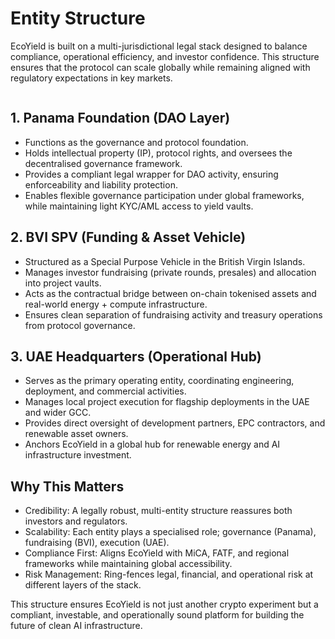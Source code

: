 # Entity Structure

EcoYield is built on a multi-jurisdictional legal stack designed to balance compliance, operational efficiency, and investor confidence. This structure ensures that the protocol can scale globally while remaining aligned with regulatory expectations in key markets.

<figure><img src="../.gitbook/assets/Legal%20Entity.png" alt=""><figcaption></figcaption></figure>

## 1. Panama Foundation (DAO Layer)

* Functions as the governance and protocol foundation.
* Holds intellectual property (IP), protocol rights, and oversees the decentralised governance framework.
* Provides a compliant legal wrapper for DAO activity, ensuring enforceability and liability protection.
* Enables flexible governance participation under global frameworks, while maintaining light KYC/AML access to yield vaults.

## 2. BVI SPV (Funding & Asset Vehicle)

* Structured as a Special Purpose Vehicle in the British Virgin Islands.
* Manages investor fundraising (private rounds, presales) and allocation into project vaults.
* Acts as the contractual bridge between on-chain tokenised assets and real-world energy + compute infrastructure.
* Ensures clean separation of fundraising activity and treasury operations from protocol governance.

## 3. UAE Headquarters (Operational Hub)

* Serves as the primary operating entity, coordinating engineering, deployment, and commercial activities.
* Manages local project execution for flagship deployments in the UAE and wider GCC.
* Provides direct oversight of development partners, EPC contractors, and renewable asset owners.
* Anchors EcoYield in a global hub for renewable energy and AI infrastructure investment.

## Why This Matters

* Credibility: A legally robust, multi-entity structure reassures both investors and regulators.
* Scalability: Each entity plays a specialised role; governance (Panama), fundraising (BVI), execution (UAE).
* Compliance First: Aligns EcoYield with MiCA, FATF, and regional frameworks while maintaining global accessibility.
* Risk Management: Ring-fences legal, financial, and operational risk at different layers of the stack.

This structure ensures EcoYield is not just another crypto experiment but a compliant, investable, and operationally sound platform for building the future of clean AI infrastructure.
